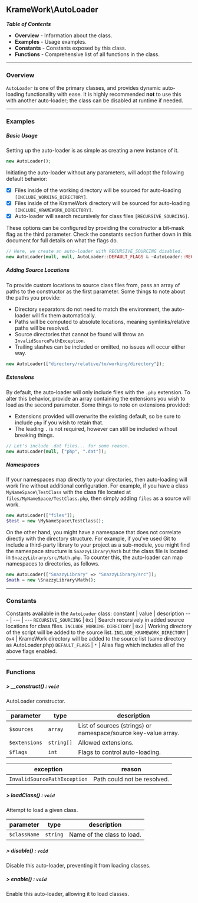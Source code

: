 ## KrameWork\AutoLoader

***Table of Contents***
* **Overview** - Information about the class.
* **Examples** - Usage examples.
* **Constants** - Constants exposed by this class.
* **Functions** - Comprehensive list of all functions in the class.

___
### Overview
`AutoLoader` is one of the primary classes, and provides dynamic auto-loading functionality with ease. It is highly recommended **not** to use this with another auto-loader; the class can be disabled at runtime if needed.
___
### Examples
##### Basic Usage
Setting up the auto-loader is as simple as creating a new instance of it.
```php
new AutoLoader();
```
Initiating the auto-loader without any parameters, will adopt the following default behavior:
- [x] Files inside of the working directory will be sourced for auto-loading `[INCLUDE_WORKING_DIRECTORY]`.
- [x] Files inside of the KrameWork directory will be sourced for auto-loading `[INCLUDE_KRAMEWORK_DIRECTORY]`.
- [x] Auto-loader will search recursively for class files `[RECURSIVE_SOURCING]`.

These options can be configured by providing the constructor a bit-mask flag as the third parameter. Check the constants section further down in this document for full details on what the flags do.
```php
// Here, we create an auto-loader with RECURSIVE_SOURCING disabled.
new AutoLoader(null, null, AutoLoader::DEFAULT_FLAGS & ~AutoLoader::RECURSIVE_SOURCING);
```
##### Adding Source Locations
To provide custom locations to source class files from, pass an array of paths to the constructor as the first parameter. Some things 
to note about the paths you provide:
- Directory separators do not need to match the environment, the auto-loader will fix them automatically.
- Paths will be computed to absolute locations, meaning symlinks/relative paths will be resolved.
- Source directories that cannot be found will throw an `InvalidSourcePathException`.
- Trailing slashes can be included or omitted, no issues will occur either way.
```php
new AutoLoader(["directory/relative/to/working/directory"]);
```

##### Extensions
By default, the auto-loader will only include files with the `.php` extension. To alter this behavior, provide an array containing 
the extensions you wish to load as the second parameter. Some things to note on extensions provided:
- Extensions provided will overwrite the existing default, so be sure to include `php` if you wish to retain that.
- The leading `.` is not required, however can still be included without breaking things.
```php
// Let's include .dat files... for some reason.
new AutoLoader(null, ["php", ".dat"]);
```

##### Namespaces
If your namespaces map directly to your directories, then auto-loading will work fine without additional configuration. For example, if
you have a class `MyNameSpace\TestClass` with the class file located at `files/MyNameSpace/TestClass.php`, then simply adding `files` as
a source will work.
```php
new AutoLoader(["files"]);
$test = new \MyNameSpace\TestClass();
```
On the other hand, you might have a namespace that does not correlate directly with the directory structure. For example, if you've 
used Git to include a third-party library to your project as a sub-module, you might find the namespace structure is 
`SnazzyLibrary\Math` but the class file is located in `SnazzyLibrary/src/Math.php`. To counter this, the auto-loader can 
map namespaces to directories, as follows.
```php
new AutoLoader(["SnazzyLibrary" => "SnazzyLibrary/src"]);
$math = new \SnazzyLibrary\Math();
```
___
### Constants
Constants available in the `AutoLoader` class:
constant | value | description
--- | --- | ---
`RECURSIVE_SOURCING` | `0x1` | Search recursively in added source locations for class files.
`INCLUDE_WORKING_DIRECTORY` | `0x2` | Working directory of the script will be added to the source list.
`INCLUDE_KRAMEWORK_DIRECTORY` | `0x4` | KrameWork directory will be added to the source list (same directory as AutoLoader.php)
`DEFAULT_FLAGS` | `*` | Alias flag which includes all of the above flags enabled.
___
### Functions
##### > __construct() : `void`
AutoLoader constructor.

parameter | type | description
--- | --- | ---
`$sources` | `array` | List of sources (strings) or namespace/source key-value array.
`$extensions` | `string[]` | Allowed extensions.
`$flags` | `int` | Flags to control auto-loading.

exception | reason
--- | ---
`InvalidSourcePathException` | Path could not be resolved.
##### > loadClass() : `void`
Attempt to load a given class.

parameter | type | description
--- | --- | ---
`$className` | `string` | Name of the class to load.
##### > disable() : `void`
Disable this auto-loader, preventing it from loading classes.
##### > enable() : `void`
Enable this auto-loader, allowing it to load classes.
